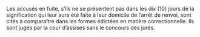 Les accusés en fuite, s’ils ne se présentent pas dans les dix (10) jours de la signification qui leur aura été faite à leur domicile de l’arrêt de renvoi, sont cités à comparaître dans les formes édictées en matière correctionnelle. Ils sont jugés par la cour d’assises sans le concours des jurés.